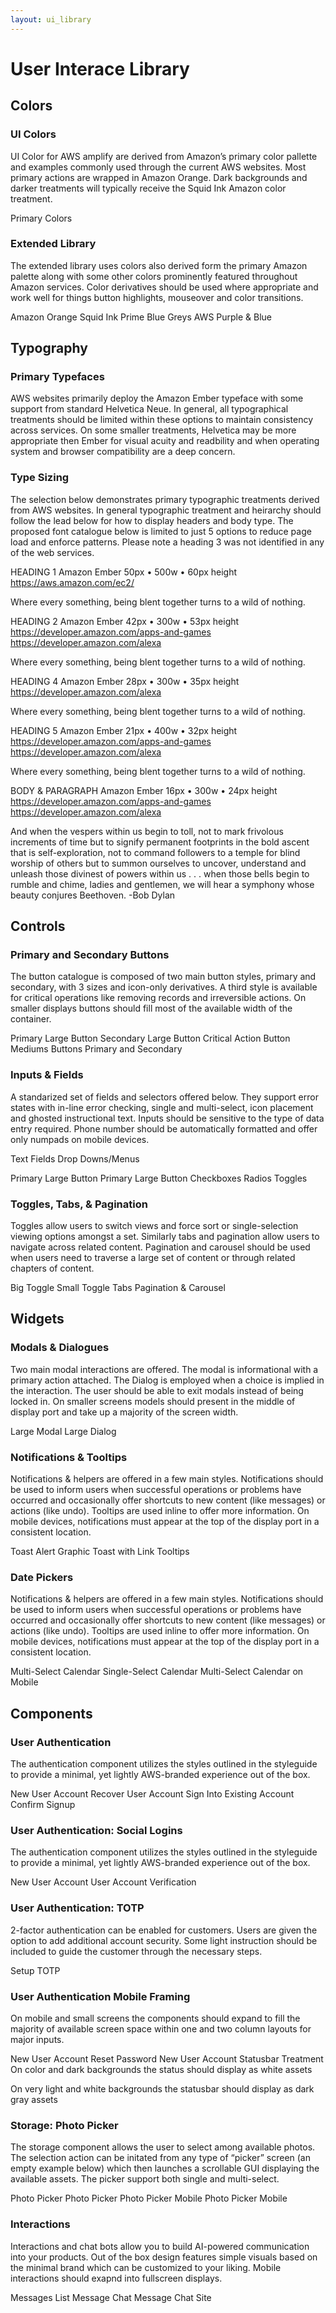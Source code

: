 ```yaml
---
layout: ui_library
---
```

# User Interace Library

## Colors

### UI Colors
UI Color for AWS amplify are derived from Amazon’s primary color pallette and examples commonly used through the current AWS websites. Most primary actions are wrapped in Amazon Orange. Dark backgrounds and darker treatments will typically receive the Squid Ink Amazon color treatment.

<span class="title">Primary Colors</span>

### Extended Library
The extended library uses colors also derived form the primary Amazon palette along with some other colors prominently featured throughout Amazon services. Color derivatives should be used where appropriate and work well for things button highlights, mouseover and color transitions.

<span class="title">Amazon Orange</span>
<span class="title">Squid Ink</span>
<span class="title">Prime Blue</span>
<span class="title">Greys</span>
<span class="title">AWS Purple & Blue</span>

## Typography

### Primary Typefaces
AWS websites primarily deploy the Amazon Ember typeface with some support from standard Helvetica Neue. In general, all typographical treatments should be limited within these options to maintain consistency across services.  On some smaller treatments, Helvetica may be more appropriate then Ember for visual acuity and readbility and when operating system and browser compatibility are a deep concern.

### Type Sizing
The selection below demonstrates primary typographic treatments derived from  AWS websites. In general typographic treatment and heirarchy should follow the lead below for how to display headers and body type. The proposed font catalogue below is limited to just 5 options to reduce page load and enforce patterns. Please note a heading 3 was not identified in any of the web services. 

<span class="title">HEADING 1</span>
<span class="font-specific">Amazon Ember</span>
<span class="font-specific">50px • 500w • 60px height</span>
<span class="font-link">https://aws.amazon.com/ec2/</span>

<span class="font-example" id="h1">Where every something, being blent together turns to a wild of nothing.</span>

<span class="title">HEADING 2</span>
<span class="font-specific">Amazon Ember</span>
<span class="font-specific">42px • 300w • 53px height</span>
<span class="font-link">https://developer.amazon.com/apps-and-games</span>
<span class="font-link">https://developer.amazon.com/alexa</span>

<span class="font-example" id="h2">Where every something, being blent together turns to a wild of nothing.</span>

<span class="title">HEADING 4</span>
<span class="font-specific">Amazon Ember</span>
<span class="font-specific">28px • 300w • 35px height</span>
<span class="font-link">https://developer.amazon.com/alexa</span>

<span class="font-example" id="h4">Where every something, being blent together turns to a wild of nothing.</span>

<span class="title">HEADING 5</span>
<span class="font-specific">Amazon Ember</span>
<span class="font-specific">21px • 400w • 32px height</span>
<span class="font-link">https://developer.amazon.com/apps-and-games</span>
<span class="font-link">https://developer.amazon.com/alexa</span>

<span class="font-example" id="h5">Where every something, being blent together turns to a wild of nothing.</span>

<span class="title">BODY & PARAGRAPH</span>
<span class="font-specific">Amazon Ember</span>
<span class="font-specific">16px • 300w • 24px height
<span class="font-link">https://developer.amazon.com/apps-and-games</span>
<span class="font-link">https://developer.amazon.com/alexa</span>

<span class="font-example" id="p">And when the vespers within us begin to toll, not to mark frivolous increments of time but to signify permanent footprints in the bold ascent that is self-exploration, not to command followers to a temple for blind worship of others but to summon ourselves to uncover, understand and unleash those divinest of powers within us . . . when those bells begin to rumble and chime, ladies and gentlemen, we will hear a symphony whose beauty conjures Beethoven. -Bob Dylan</span>

## Controls

### Primary and Secondary Buttons
The button catalogue is composed of two main button styles, primary and secondary, with 3 sizes and icon-only derivatives. A third style is available for critical operations like removing records and irreversible actions. On smaller displays buttons should fill most of the available width of the container. 

<span class="title">Primary Large Button</span>
<span class="title">Secondary Large Button</span>
<span class="title">Critical Action Button</span>
<span class="title">Mediums Buttons</span>
<span class="title">Primary and Secondary</span>

### Inputs & Fields
A standarized set of fields and selectors offered below. They support error states with in-line error checking, single and multi-select, icon placement and ghosted instructional text. Inputs should be sensitive to the type of data entry required. Phone number should be automatically formatted and offer only numpads on mobile devices.

<span class="title">Text Fields</span>
<span class="title">Drop Downs/Menus</span>

<span class="title">Primary Large Button</span>
<span class="title">Primary Large Button</span>
<span class="title">Checkboxes</span>
<span class="title">Radios</span>
<span class="title">Toggles</span>

### Toggles, Tabs, & Pagination
Toggles allow users to switch views and force sort or single-selection viewing options amongst a set. Similarly tabs and pagination allow users to navigate across related content. Pagination and carousel should be used when users need to traverse a large set of content or through related chapters of content.

<span class="title">Big Toggle</span>
<span class="title">Small Toggle</span>
<span class="title">Tabs</span>
<span class="title">Pagination & Carousel</span>

## Widgets

### Modals & Dialogues
Two main modal interactions are offered. The modal is informational with a primary action attached. The Dialog is employed when a choice is implied in the interaction. The user should be able to exit modals instead of being locked in. On smaller screens models should present in the middle of display port and take up a majority of the screen width. 

<span class="title">Large Modal</span>
<span class="title">Large Dialog</span>

### Notifications & Tooltips
Notifications & helpers are offered in a few main styles. Notifications should be used to inform users when successful operations or problems have occurred and occasionally offer shortcuts to new content (like messages) or actions (like undo). Tooltips are used inline to offer more information. On mobile devices, notifications must appear at the top of the display port in a consistent location. 

<span class="title">Toast</span>
<span class="title">Alert</span>
<span class="title">Graphic Toast with Link</span>
<span class="title">Tooltips</span>

### Date Pickers
Notifications & helpers are offered in a few main styles. Notifications should be used to inform users when successful operations or problems have occurred and occasionally offer shortcuts to new content (like messages) or actions (like undo). Tooltips are used inline to offer more information. On mobile devices, notifications must appear at the top of the display port in a consistent location. 

<span class="title">Multi-Select Calendar</span>
<span class="title">Single-Select Calendar</span>
<span class="title">Multi-Select Calendar on Mobile</span>

## Components

### User Authentication
The authentication component utilizes the styles outlined in the styleguide to provide a minimal, yet lightly AWS-branded experience out of the box.

<span class="title">New User Account</span>
<span class="title">Recover User Account</span>
<span class="title">Sign Into Existing Account</span>
<span class="title">Confirm Signup</span>

### User Authentication: Social Logins
The authentication component utilizes the styles outlined in the styleguide to provide a minimal, yet lightly AWS-branded experience out of the box.

<span class="title">New User Account</span>
<span class="title">User Account Verification</span>

### User Authentication: TOTP
2-factor authentication can be enabled for customers. Users are given the option to add additional account security. Some light instruction should be included to guide the customer through the necessary steps.

<span class="title">Setup TOTP</span>

### User Authentication Mobile Framing
On mobile and small screens the components should expand to fill the majority of available screen space within one and two column layouts for major inputs.

<span class="title">New User Account</span>
<span class="title">Reset Password</span>
<span class="title">New User Account</span>
<span class="title">Statusbar Treatment</span>
On color and dark backgrounds the status should display as white assets

On very light and white backgrounds the statusbar should display as dark gray assets

### Storage: Photo Picker
The storage component allows the user to select among available photos. The selection action can be initated from any type of “picker” screen (an empty example below) which then launches a scrollable GUI displaying the available assets. The picker support both single and multi-select.

<span class="title">Photo Picker</span>
<span class="title">Photo Picker</span>
<span class="title">Photo Picker Mobile</span>
<span class="title">Photo Picker Mobile</span>

### Interactions
Interactions and chat bots allow you to build AI-powered communication into your products. Out of the box design features simple visuals based on the minimal brand which can be customized to your liking. Mobile interactions should exapnd into fullscreen displays.

<span class="title">Messages List</span>
<span class="title">Message Chat</span>
<span class="title">Message Chat Site</span>